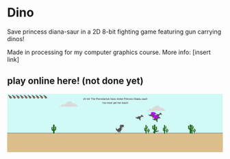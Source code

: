 # Dino
Save princess diana-saur in a 2D 8-bit fighting game featuring gun carrying dinos!

Made in processing for my computer graphics course. More info: [insert link]

## play online here! (not done yet)



![Picture](dino.png)
